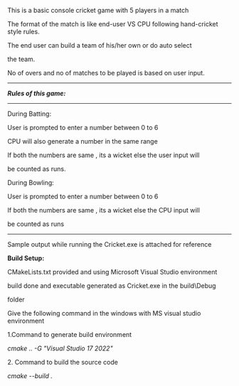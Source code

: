 This is a basic console cricket game with 5 players in a match



The format of the match is like end-user VS CPU following hand-cricket style rules.



The end user can build a team of his/her own or do auto select

the team.



No of overs and no of matches to be played is based on user input.





------------------------------------------------------------------------------------

***Rules of this game:***

------------------------------------------------------------------------------------

During Batting:



User is prompted to enter a number between 0 to 6

CPU will also generate a number in the same range



If both the numbers are same , its a wicket else the user input will

be counted as runs.



During Bowling:



User is prompted to enter a number between 0 to 6



If both the numbers are same , its a wicket else the CPU input will

be counted as runs



--------------------------------------------------------------------------------------



Sample output while running the Cricket.exe is attached for reference



**Build Setup:**



CMakeLists.txt provided and using Microsoft Visual Studio environment

build done and executable generated as Cricket.exe in the build\\Debug 

folder



Give the following command in the windows with MS visual studio environment



1.Command to generate build environment



*cmake .. -G "Visual Studio 17 2022"* 



2\. Command to build the source code

*cmake --build .*





